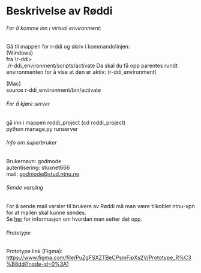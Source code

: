 # Beskrivelse av Røddi

###### For å komme inn i virtual environment:
Gå til mappen for r-ddi og skriv i kommandolinjen:\
(Windows) \
fra \r-ddi> \
./r-ddi_environment/scripts/activate
Da skal du få opp parentes rundt environmenten for å vise at den er aktiv: (r-ddi_environment)

(Mac) \
source r-ddi_environment/bin/activate


###### For å kjøre server
gå inn i mappen roddi_project (cd roddi_project)\
python manage.py runserver


###### Info om superbruker <br/>
Brukernavn: godmode <br/>
autentisering: stuxnet666<br/>
mail: godmode@stud.ntnu.no <br/>

###### Sende varsling
For å sende mail varsler til brukere av Røddi må man være tilkoblet ntnu-vpn for at mailen skal kunne sendes. <br/>
Se [her](https://innsida.ntnu.no/wiki/-/wiki/Norsk/Installere+VPN) for informasjon om hvordan man setter det opp.

###### Prototype
Prototype link (Figma): https://www.figma.com/file/PuZgFSXZTBeCPsmFjpXs2V/Prototype_R%C3%B8ddi?node-id=0%3A1
